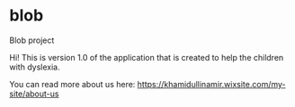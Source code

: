 # blob

Blob project

Hi! This is version 1.0 of the application that is created to help the children with dyslexia.

You can read more about us here: https://khamidullinamir.wixsite.com/my-site/about-us 
